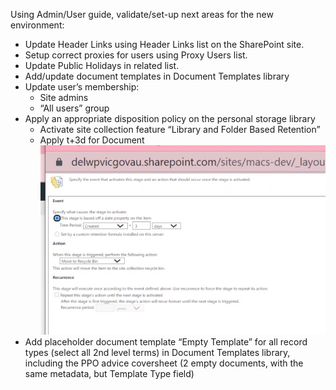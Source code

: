Using Admin/User guide, validate/set-up next areas for the new environment:
* Update Header Links using Header Links list on the SharePoint site.
* Setup correct proxies for users using Proxy Users list.
* Update Public Holidays in related list.
* Add/update document templates in Document Templates library
* Update user’s membership:
   * Site admins
   * “All users” group
* Apply an appropriate disposition policy on the personal storage library
  * Activate site collection feature “Library and Folder Based Retention”
  * Apply t+3d for Document
![image.png](.attachments/image-855c7ef2-952c-4b8c-9a4f-4082e5487d73.png)
* Add placeholder document template “Empty Template” for all record types (select all 2nd level terms) in Document Templates library, including the PPO advice coversheet (2 empty documents, with the same metadata, but Template Type field)

